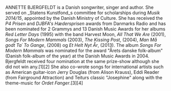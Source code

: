 ANNETTE BJERGFELDT is a Danish songwriter, singer and author. She served on _Statens Kunstfond_s committee for scholarships during _Musik 2014/15_, appointed by the Danish Ministry of Culture. She has received the _P4 Prisen_ and _DJBFA's Hædersprisen_ awards from Danmarks Radio and has been nominated for 2 Grammys and 13 Danish Music Awards for her albums _Red Letter Days_ (1995) with the band Harvest Moon, _All That We Are_ (2001), _Songs For Modern Mammals_ (2003), _The Kissing Post_, (2004), _Man Må godt Ta´ To Gange_, (2008) og _Et Helt Nyt År_, (2013). The album _Songs For Modern Mammals_ was nominated for the award "Årets danske folk-album" (Danish folk-album of the year) at the Danish Music Awards in 2004. Bjergfeldt received four nomination at the same prize-show although she did not win any.[1][2] She also co-wrote songs for international artists such as American guitar-icon Jerry Douglas (from Alison Krauss), Eddi Reader (from Fairground Attraction) and Teiturs classic "Josephine" along with the theme-music for _Ordet Fanger_.[3][4]
